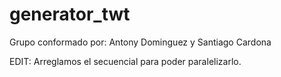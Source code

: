 # generator_twt

Grupo conformado por: Antony Dominguez y Santiago Cardona

EDIT: Arreglamos el secuencial para poder paralelizarlo.
